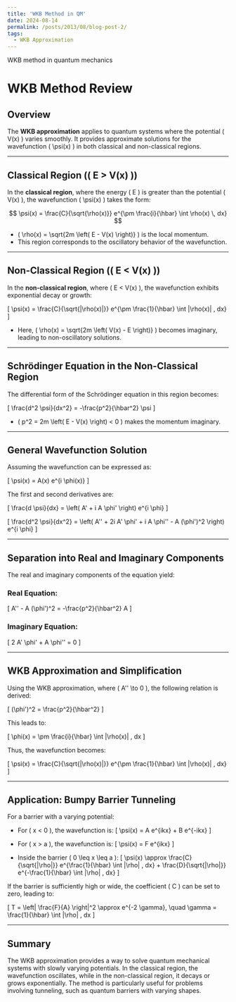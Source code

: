 ```yaml
---
title: 'WKB Method in QM'
date: 2024-08-14
permalink: /posts/2013/08/blog-post-2/
tags:
  - WKB Approximation
---
```


WKB method in quantum mechanics

# WKB Method Review

## Overview
The **WKB approximation** applies to quantum systems where the potential \( V(x) \) varies smoothly. It provides approximate solutions for the wavefunction \( \psi(x) \) in both classical and non-classical regions.

---

## Classical Region (\( E > V(x) \))

In the **classical region**, where the energy \( E \) is greater than the potential \( V(x) \), the wavefunction \( \psi(x) \) takes the form:

$$
\psi(x) = \frac{C}{\sqrt{\rho(x)}} e^{\pm \frac{i}{\hbar} \int \rho(x) \, dx}
$$

- \( \rho(x) = \sqrt{2m \left( E - V(x) \right)} \) is the local momentum.
- This region corresponds to the oscillatory behavior of the wavefunction.

---

## Non-Classical Region (\( E < V(x) \))

In the **non-classical region**, where \( E < V(x) \), the wavefunction exhibits exponential decay or growth:

\[
\psi(x) = \frac{C}{\sqrt{|\rho(x)|}} e^{\pm \frac{1}{\hbar} \int |\rho(x)| \, dx}
\]

- Here, \( \rho(x) = \sqrt{2m \left( V(x) - E \right)} \) becomes imaginary, leading to non-oscillatory solutions.

---

## Schrödinger Equation in the Non-Classical Region

The differential form of the Schrödinger equation in this region becomes:

\[
\frac{d^2 \psi}{dx^2} = -\frac{p^2}{\hbar^2} \psi
\]

- \( p^2 = 2m \left( E - V(x) \right) < 0 \) makes the momentum imaginary.

---

## General Wavefunction Solution

Assuming the wavefunction can be expressed as:

\[
\psi(x) = A(x) e^{i \phi(x)}
\]

The first and second derivatives are:

\[
\frac{d \psi}{dx} = \left( A' + i A \phi' \right) e^{i \phi}
\]

\[
\frac{d^2 \psi}{dx^2} = \left( A'' + 2i A' \phi' + i A \phi'' - A (\phi')^2 \right) e^{i \phi}
\]

---

## Separation into Real and Imaginary Components

The real and imaginary components of the equation yield:

### Real Equation:
\[
A'' - A (\phi')^2 = -\frac{p^2}{\hbar^2} A
\]

### Imaginary Equation:
\[
2 A' \phi' + A \phi'' = 0
\]

---

## WKB Approximation and Simplification

Using the WKB approximation, where \( A'' \to 0 \), the following relation is derived:

\[
(\phi')^2 = \frac{p^2}{\hbar^2}
\]

This leads to:

\[
\phi(x) = \pm \frac{i}{\hbar} \int |\rho(x)| \, dx
\]

Thus, the wavefunction becomes:

\[
\psi(x) = \frac{C}{\sqrt{|\rho(x)|}} e^{\pm \frac{1}{\hbar} \int |\rho(x)| \, dx}
\]

---

## Application: Bumpy Barrier Tunneling

For a barrier with a varying potential:

- For \( x < 0 \), the wavefunction is:
  \[
  \psi(x) = A e^{ikx} + B e^{-ikx}
  \]

- For \( x > a \), the wavefunction is:
  \[
  \psi(x) = F e^{ikx}
  \]

- Inside the barrier \( 0 \leq x \leq a \):
  \[
  \psi(x) \approx \frac{C}{\sqrt{|\rho|}} e^{\frac{1}{\hbar} \int |\rho| \, dx} + \frac{D}{\sqrt{|\rho|}} e^{-\frac{1}{\hbar} \int |\rho| \, dx}
  \]

If the barrier is sufficiently high or wide, the coefficient \( C \) can be set to zero, leading to:

\[
T = \left| \frac{F}{A} \right|^2 \approx e^{-2 \gamma}, \quad \gamma = \frac{1}{\hbar} \int |\rho| \, dx
\]

---

## Summary

The WKB approximation provides a way to solve quantum mechanical systems with slowly varying potentials. In the classical region, the wavefunction oscillates, while in the non-classical region, it decays or grows exponentially. The method is particularly useful for problems involving tunneling, such as quantum barriers with varying shapes.
